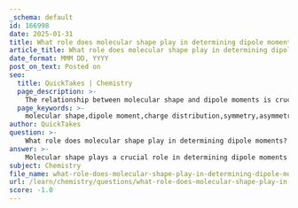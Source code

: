 ```yaml
---
_schema: default
id: 166998
date: 2025-01-31
title: What role does molecular shape play in determining dipole moments?
article_title: What role does molecular shape play in determining dipole moments?
date_format: MMM DD, YYYY
post_on_text: Posted on
seo:
  title: QuickTakes | Chemistry
  page_description: >-
    The relationship between molecular shape and dipole moments is crucial for understanding charge distribution, molecular behavior, and interactions based on symmetry, asymmetry, and lone pairs.
  page_keywords: >-
    molecular shape,dipole moment,charge distribution,symmetry,asymmetry,bond dipoles,lone pairs,bond length,polar molecules,chemical properties
author: QuickTakes
question: >-
    What role does molecular shape play in determining dipole moments?
answer: >-
    Molecular shape plays a crucial role in determining dipole moments due to the spatial arrangement of atoms within a molecule and how this arrangement affects charge distribution. Here are the key points to understand this relationship:\n\n1. **Definition of Dipole Moment**: A molecular dipole moment arises from the separation of positive and negative charges within a molecule, which is influenced by the electronegativity differences between bonded atoms. The dipole moment is a vector quantity, characterized by both magnitude and direction.\n\n2. **Symmetry and Asymmetry**: The symmetry of a molecule significantly impacts its dipole moment. In symmetrical molecules, such as carbon dioxide (CO2), the individual bond dipoles can cancel each other out due to their equal and opposite directions, resulting in a net dipole moment of zero. Conversely, asymmetrical molecules, like ammonia (NH3), have bond dipoles that do not cancel out, leading to a net dipole moment.\n\n3. **Vector Sum of Bond Dipoles**: For polyatomic molecules, the overall dipole moment is the vector sum of the individual bond dipoles. This means that the direction and magnitude of each bond's dipole moment must be considered in relation to the molecular geometry. For example, in ammonia, the lone pair of electrons contributes to the dipole moment, reinforcing the effect of the N-H bonds.\n\n4. **Influence of Lone Pairs**: Lone pairs of electrons can also affect the molecular shape and, consequently, the dipole moment. They can create regions of negative charge that influence the overall charge distribution in the molecule, as seen in molecules like NH3, where the lone pair pushes the hydrogen atoms closer together, creating a more pronounced dipole moment.\n\n5. **Bond Length and Strength**: The bond length can also influence the dipole moment; longer bond lengths tend to have weaker dipole moments compared to shorter bonds. The distance between charges affects the overall dipole moment, as the dipole moment is calculated as the product of the charge and the distance between the centers of positive and negative charges.\n\n6. **Practical Implications**: Understanding the relationship between molecular shape and dipole moments is essential for predicting molecular behavior in various chemical contexts, such as solubility, reactivity, and interactions with other molecules. For instance, polar molecules tend to interact more strongly with other polar substances, while nonpolar molecules do not.\n\nIn summary, the molecular shape is fundamental in determining the dipole moment because it dictates how individual bond dipoles combine, whether they cancel out or reinforce each other, and how lone pairs influence the overall charge distribution. This understanding is crucial for predicting the physical and chemical properties of substances.
subject: Chemistry
file_name: what-role-does-molecular-shape-play-in-determining-dipole-moments.md
url: /learn/chemistry/questions/what-role-does-molecular-shape-play-in-determining-dipole-moments
score: -1.0
---
```


&nbsp;